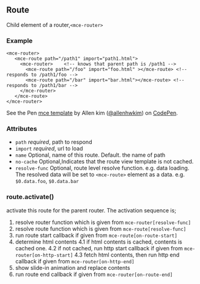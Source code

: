 <a name="Route"></a>

## Route
Child element of a router,`<mce-router>`

 
### Example
 ```
 <mce-router>
    <mce-route path="/path1" import="path1.html">
      <mce-router>    <!-- knows that parent path is /path1 -->
        <mce-route path="/foo" import="foo.html" ></mce-route> <!-- responds to /path1/foo -->
        <mce-route path="/bar" import="bar.html"></mce-route> <!-- responds to /path1/bar -->
      </mce-router>
    </mce-route>
 </mce-router>
 ```

<p datmce-height="300" datmce-theme-id="32189" datmce-slug-hash="BJmaeb" datmce-default-tab="html,result" datmce-user="allenhwkim" datmce-embed-version="2" datmce-pen-title="mce template" class="codepen">See the Pen <a href="https://codepen.io/allenhwkim/pen/PEJKKo/">mce template</a> by Allen kim (<a href="https://codepen.io/allenhwkim">@allenhwkim</a>) on <a href="https://codepen.io">CodePen</a>.</p>
<script async src="https://production-assets.codepen.io/assets/embed/ei.js"></script>

 ### Attributes
   * `path`
     _required_,  path to respond
   * `import`
     _required_,  url to load
   * `name`
     Optional, name of this route. Default. the name of path
   * `no-cache`
     Optional,Indicates that the route view template is not cached.
   * `resolve-func`
     Optional, route level resolve function. e.g. data loading. The resolved data will be set to `<mce-route>` element as a data. e.g. `$0.data.foo`, `$0.data.bar`

<a name="Route+activate"></a>

### route.activate()
activate this route for the parent router. The activation sequence is;

1. resolve router function which is given from `mce-router[resolve-func]` 
2. resolve route function which is given from `mce-route[resolve-func]` 
3. run route start callback if given from `mce-route[on-route-start]` 
4. determine html contents
  4.1 if html contents is cached, contents is cached one.
  4.2 if not cached, run http start callback if given from `mce-router[on-http-start]` 
  4.3 fetch html contents, then run http end callback if given from `mce-router[on-http-end]` 
5. show slide-in animation and replace contents
6. run route end callback if given from `mce-router[on-route-end]`


